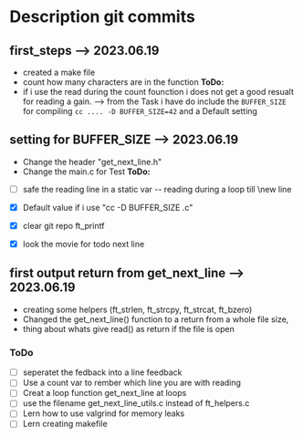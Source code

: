 # Description git commits 

## first_steps --> 2023.06.19
- created a make file 
- count how many characters are in the function 
**ToDo:** 
- if i use the read during the count founction i does not get a good resualt for reading a gain. --> from the Task i have do include the ```BUFFER_SIZE``` for compiling ```cc .... -D BUFFER_SIZE=42``` and a Default setting 

## setting for BUFFER_SIZE --> 2023.06.19
- Change the header "get_next_line.h" 
- Change the main.c for Test
**ToDo:** 
- [ ] safe the reading line in a static var -- reading during a loop till \new line
- [x] Default value if i use "cc -D BUFFER_SIZE <file>.c"
- [x] clear git repo ft_printf
- [x] look the movie for todo next line


## first output return from get_next_line --> 2023.06.19
- creating some helpers (ft_strlen, ft_strcpy, ft_strcat, ft_bzero)
- Changed the get_next_line() function to a return from a whole file size, 
- thing about whats give read() as return if the file is open
### ToDo
- [ ] seperatet the fedback into a line feedback 
- [ ] Use a count var to rember which line you are with reading 
- [ ] Creat a loop function get_next_line at loops 
- [ ] use the filename get_next_line_utils.c instead of ft_helpers.c
- [ ] Lern how to use valgrind for memory leaks
- [ ] Lern creating makefile